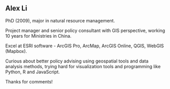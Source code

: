 ## Alex Li

PhD (2009), major in natural resource management.

Project manager and senior policy consultant with GIS perspective, working 10 years for Ministries in China.

Excel at ESRI software - ArcGIS Pro, ArcMap, ArcGIS Online, QGIS, WebGIS (Mapbox).

Curious about better policy advising using geospatial tools and data analysis methods, trying hard for visualization tools and programming like Python, R and JavaScript.

Thanks for comments!
